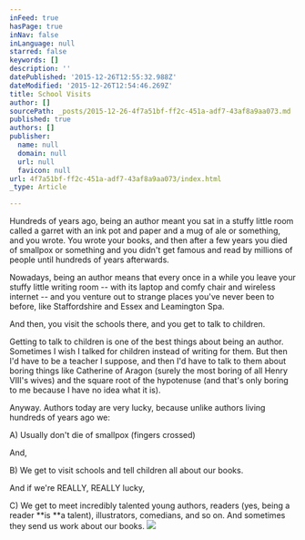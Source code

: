 ```yaml
---
inFeed: true
hasPage: true
inNav: false
inLanguage: null
starred: false
keywords: []
description: ''
datePublished: '2015-12-26T12:55:32.988Z'
dateModified: '2015-12-26T12:54:46.269Z'
title: School Visits
author: []
sourcePath: _posts/2015-12-26-4f7a51bf-ff2c-451a-adf7-43af8a9aa073.md
published: true
authors: []
publisher:
  name: null
  domain: null
  url: null
  favicon: null
url: 4f7a51bf-ff2c-451a-adf7-43af8a9aa073/index.html
_type: Article

---
```

Hundreds of years ago, being an author meant you sat in a stuffy little room called a garret with an ink pot and paper and a mug of ale or something, and you wrote. You wrote your books, and then after a few years you died of smallpox or something and you didn't get famous and read by millions of people until hundreds of years afterwards.

Nowadays, being an author means that every once in a while you leave your stuffy little writing room -- with its laptop and comfy chair and wireless internet -- and you venture out to strange places you've never been to before, like Staffordshire and Essex and Leamington Spa.

And then, you visit the schools there, and you get to talk to children.

Getting to talk to children is one of the best things about being an author. Sometimes I wish I talked for children instead of writing for them. But then I'd have to be a teacher I suppose, and then I'd have to talk to them about boring things like Catherine of Aragon (surely the most boring of all Henry VIII's wives) and the square root of the hypotenuse (and that's only boring to me because I have no idea what it is).

Anyway. Authors today are very lucky, because unlike authors living hundreds of years ago we:

A) Usually don't die of smallpox (fingers crossed)

And,

B) We get to visit schools and tell children all about our books.

And if we're REALLY, REALLY lucky,

C) We get to meet incredibly talented young authors, readers (yes, being a reader **is **a talent), illustrators, comedians, and so on. And sometimes they send us work about our books.
![](https://the-grid-user-content.s3-us-west-2.amazonaws.com/540b93c5-a7c5-4467-bde1-3dbf43fac7a0.jpg)